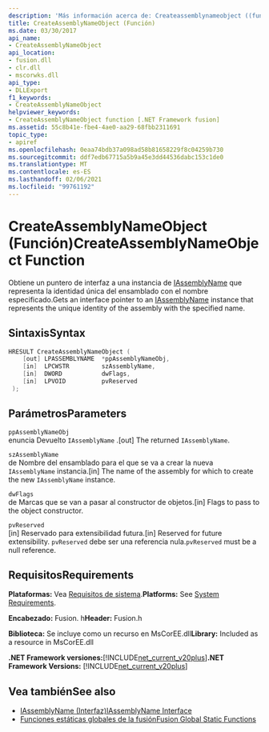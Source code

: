 ```yaml
---
description: 'Más información acerca de: Createassemblynameobject ((función)'
title: CreateAssemblyNameObject (Función)
ms.date: 03/30/2017
api_name:
- CreateAssemblyNameObject
api_location:
- fusion.dll
- clr.dll
- mscorwks.dll
api_type:
- DLLExport
f1_keywords:
- CreateAssemblyNameObject
helpviewer_keywords:
- CreateAssemblyNameObject function [.NET Framework fusion]
ms.assetid: 55c8b41e-fbe4-4ae0-aa29-68fbb2311691
topic_type:
- apiref
ms.openlocfilehash: 0eaa74bdb37a098ad58b81658229f8c04259b730
ms.sourcegitcommit: ddf7edb67715a5b9a45e3dd44536dabc153c1de0
ms.translationtype: MT
ms.contentlocale: es-ES
ms.lasthandoff: 02/06/2021
ms.locfileid: "99761192"
---
```

# <a name="createassemblynameobject-function"></a><span data-ttu-id="cb1bd-103">CreateAssemblyNameObject (Función)</span><span class="sxs-lookup"><span data-stu-id="cb1bd-103">CreateAssemblyNameObject Function</span></span>

<span data-ttu-id="cb1bd-104">Obtiene un puntero de interfaz a una instancia de [IAssemblyName](iassemblyname-interface.md) que representa la identidad única del ensamblado con el nombre especificado.</span><span class="sxs-lookup"><span data-stu-id="cb1bd-104">Gets an interface pointer to an [IAssemblyName](iassemblyname-interface.md) instance that represents the unique identity of the assembly with the specified name.</span></span>  
  
## <a name="syntax"></a><span data-ttu-id="cb1bd-105">Sintaxis</span><span class="sxs-lookup"><span data-stu-id="cb1bd-105">Syntax</span></span>  
  
```cpp  
HRESULT CreateAssemblyNameObject (  
    [out] LPASSEMBLYNAME  *ppAssemblyNameObj,  
    [in]  LPCWSTR         szAssemblyName,  
    [in]  DWORD           dwFlags,  
    [in]  LPVOID          pvReserved  
 );  
```  
  
## <a name="parameters"></a><span data-ttu-id="cb1bd-106">Parámetros</span><span class="sxs-lookup"><span data-stu-id="cb1bd-106">Parameters</span></span>  

 `ppAssemblyNameObj`  
 <span data-ttu-id="cb1bd-107">enuncia Devuelto `IAssemblyName` .</span><span class="sxs-lookup"><span data-stu-id="cb1bd-107">[out] The returned `IAssemblyName`.</span></span>  
  
 `szAssemblyName`  
 <span data-ttu-id="cb1bd-108">de Nombre del ensamblado para el que se va a crear la nueva `IAssemblyName` instancia.</span><span class="sxs-lookup"><span data-stu-id="cb1bd-108">[in] The name of the assembly for which to create the new `IAssemblyName` instance.</span></span>  
  
 `dwFlags`  
 <span data-ttu-id="cb1bd-109">de Marcas que se van a pasar al constructor de objetos.</span><span class="sxs-lookup"><span data-stu-id="cb1bd-109">[in] Flags to pass to the object constructor.</span></span>  
  
 `pvReserved`  
 <span data-ttu-id="cb1bd-110">[in] Reservado para extensibilidad futura.</span><span class="sxs-lookup"><span data-stu-id="cb1bd-110">[in] Reserved for future extensibility.</span></span> <span data-ttu-id="cb1bd-111">`pvReserved` debe ser una referencia nula.</span><span class="sxs-lookup"><span data-stu-id="cb1bd-111">`pvReserved` must be a null reference.</span></span>  
  
## <a name="requirements"></a><span data-ttu-id="cb1bd-112">Requisitos</span><span class="sxs-lookup"><span data-stu-id="cb1bd-112">Requirements</span></span>  

 <span data-ttu-id="cb1bd-113">**Plataformas:** Vea [Requisitos de sistema](../../get-started/system-requirements.md).</span><span class="sxs-lookup"><span data-stu-id="cb1bd-113">**Platforms:** See [System Requirements](../../get-started/system-requirements.md).</span></span>  
  
 <span data-ttu-id="cb1bd-114">**Encabezado:** Fusion. h</span><span class="sxs-lookup"><span data-stu-id="cb1bd-114">**Header:** Fusion.h</span></span>  
  
 <span data-ttu-id="cb1bd-115">**Biblioteca:** Se incluye como un recurso en MsCorEE.dll</span><span class="sxs-lookup"><span data-stu-id="cb1bd-115">**Library:** Included as a resource in MsCorEE.dll</span></span>  
  
 <span data-ttu-id="cb1bd-116">**.NET Framework versiones:**[!INCLUDE[net_current_v20plus](../../../../includes/net-current-v20plus-md.md)]</span><span class="sxs-lookup"><span data-stu-id="cb1bd-116">**.NET Framework Versions:** [!INCLUDE[net_current_v20plus](../../../../includes/net-current-v20plus-md.md)]</span></span>  
  
## <a name="see-also"></a><span data-ttu-id="cb1bd-117">Vea también</span><span class="sxs-lookup"><span data-stu-id="cb1bd-117">See also</span></span>

- [<span data-ttu-id="cb1bd-118">IAssemblyName (Interfaz)</span><span class="sxs-lookup"><span data-stu-id="cb1bd-118">IAssemblyName Interface</span></span>](iassemblyname-interface.md)
- [<span data-ttu-id="cb1bd-119">Funciones estáticas globales de la fusión</span><span class="sxs-lookup"><span data-stu-id="cb1bd-119">Fusion Global Static Functions</span></span>](fusion-global-static-functions.md)
